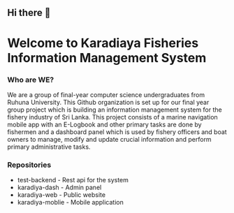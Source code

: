 ## Hi there 👋
# Welcome to Karadiaya Fisheries Information Management System

### Who are WE?

We are a group of final-year computer science undergraduates from Ruhuna University. This Github organization is set up for our final year group project which is building an information management system for the fishery industry of Sri Lanka. 
This project consists of a marine navigation mobile app with an E-Logbook and other primary tasks are done by fishermen and a dashboard panel which is used by fishery officers and boat owners to manage, modify and update crucial information and perform primary administrative tasks.

### Repositories
- test-backend - Rest api for the system
- karadiya-dash - Admin panel
- karadiya-web - Public website
- karadiya-moblie - Mobile application


<!--

**Here are some ideas to get you started:**

🙋‍♀️ A short introduction - what is your organization all about?
🌈 Contribution guidelines - how can the community get involved?
👩‍💻 Useful resources - where can the community find your docs? Is there anything else the community should know?
🍿 Fun facts - what does your team eat for breakfast?
🧙 Remember, you can do mighty things with the power of [Markdown](https://docs.github.com/github/writing-on-github/getting-started-with-writing-and-formatting-on-github/basic-writing-and-formatting-syntax)
-->
